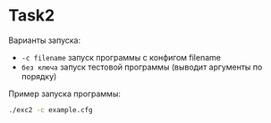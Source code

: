 # Task2

Варианты запуска:
* `-с filename` запуск программы с конфигом filename
* `без ключа` запуск тестовой программы (выводит аргументы по порядку)

Пример запуска программы:
```bash
./exc2 -c example.cfg
```
